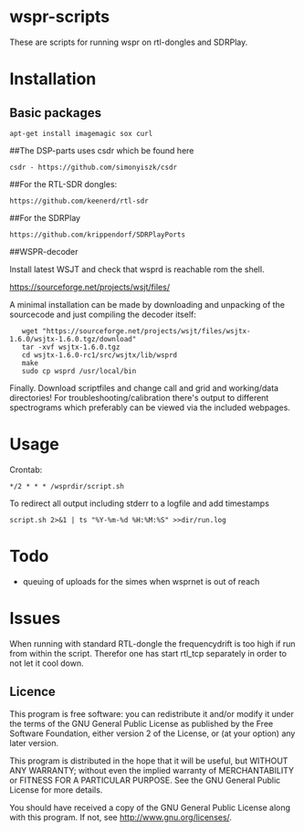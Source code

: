 # wspr-scripts

These are scripts for running wspr on rtl-dongles and SDRPlay.

# Installation

## Basic packages

	apt-get install imagemagic sox curl 

##The DSP-parts uses csdr which be found here

    csdr - https://github.com/simonyiszk/csdr

##For the RTL-SDR dongles:

    https://github.com/keenerd/rtl-sdr

##For the SDRPlay

    https://github.com/krippendorf/SDRPlayPorts

##WSPR-decoder

Install latest WSJT and check that wsprd is reachable rom the shell. 

https://sourceforge.net/projects/wsjt/files/

A minimal installation can be made by downloading and unpacking of the
sourcecode and just compiling the decoder itself:

	   wget "https://sourceforge.net/projects/wsjt/files/wsjtx-1.6.0/wsjtx-1.6.0.tgz/download"
	   tar -xvf wsjtx-1.6.0.tgz
	   cd wsjtx-1.6.0-rc1/src/wsjtx/lib/wsprd
	   make
	   sudo cp wsprd /usr/local/bin


Finally. Download scriptfiles and change call and grid and working/data
directories! For troubleshooting/calibration there's output to
different spectrograms which preferably can be viewed via the included
webpages.


# Usage


Crontab:

	*/2 * * * /wsprdir/script.sh

To redirect all output including stderr to a logfile and add timestamps

	script.sh 2>&1 | ts "%Y-%m-%d %H:%M:%S" >>dir/run.log

# Todo

* queuing of uploads for the simes when wsprnet is out of reach

# Issues

When running with standard RTL-dongle the frequencydrift is too high
if run from within the script. Therefor one has start rtl_tcp
separately in order to not let it cool down.

## Licence

 This program is free software: you can redistribute it and/or modify
 it under the terms of the GNU General Public License as published by
 the Free Software Foundation, either version 2 of the License, or
 (at your option) any later version.

 This program is distributed in the hope that it will be useful,
 but WITHOUT ANY WARRANTY; without even the implied warranty of
 MERCHANTABILITY or FITNESS FOR A PARTICULAR PURPOSE.  See the
 GNU General Public License for more details.

  You should have received a copy of the GNU General Public License
  along with this program.  If not, see <http://www.gnu.org/licenses/>.

